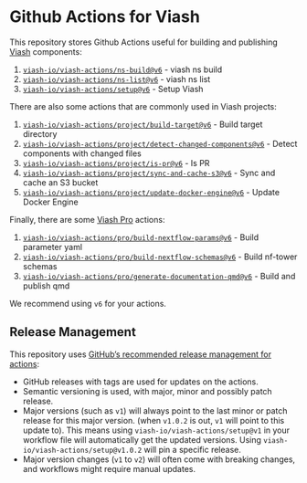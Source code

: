 # Github Actions for Viash


This repository stores Github Actions useful for building and publishing
[Viash](https://viash.io) components:

1.  [`viash-io/viash-actions/ns-build@v6`](ns-build) - viash ns build
2.  [`viash-io/viash-actions/ns-list@v6`](ns-list) - viash ns list
3.  [`viash-io/viash-actions/setup@v6`](setup) - Setup Viash

There are also some actions that are commonly used in Viash projects:

1.  [`viash-io/viash-actions/project/build-target@v6`](project/build-target) -
    Build target directory
2.  [`viash-io/viash-actions/project/detect-changed-components@v6`](project/detect-changed-components) -
    Detect components with changed files
3.  [`viash-io/viash-actions/project/is-pr@v6`](project/is-pr) - Is PR
4.  [`viash-io/viash-actions/project/sync-and-cache-s3@v6`](project/sync-and-cache-s3) -
    Sync and cache an S3 bucket
5.  [`viash-io/viash-actions/project/update-docker-engine@v6`](project/update-docker-engine) -
    Update Docker Engine

Finally, there are some [Viash
Pro](https://www.data-intuitive.com/services/viashpro.html) actions:

1.  [`viash-io/viash-actions/pro/build-nextflow-params@v6`](pro/build-nextflow-params) -
    Build parameter yaml
2.  [`viash-io/viash-actions/pro/build-nextflow-schemas@v6`](pro/build-nextflow-schemas) -
    Build nf-tower schemas
3.  [`viash-io/viash-actions/pro/generate-documentation-qmd@v6`](pro/generate-documentation-qmd) -
    Build and publish qmd

We recommend using `v6` for your actions.

## Release Management

This repository uses [GitHub’s recommended release management for
actions](https://docs.github.com/en/actions/creating-actions/about-custom-actions#using-release-management-for-actions):

- GitHub releases with tags are used for updates on the actions.
- Semantic versioning is used, with major, minor and possibly patch
  release.
- Major versions (such as `v1`) will always point to the last minor or
  patch release for this major version. (when `v1.0.2` is out, `v1` will
  point to this update to). This means using
  `viash-io/viash-actions/setup@v1` in your workflow file will
  automatically get the updated versions. Using
  `viash-io/viash-actions/setup@v1.0.2` will pin a specific release.
- Major version changes (`v1` to `v2`) will often come with breaking
  changes, and workflows might require manual updates.
